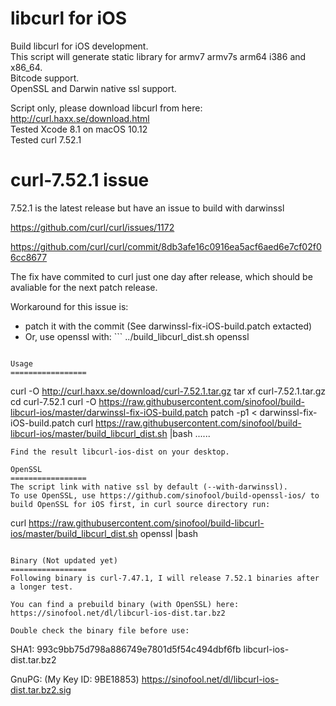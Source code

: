 libcurl for iOS
=================
Build libcurl for iOS development.  
This script will generate static library for armv7 armv7s arm64 i386 and x86_64.  
Bitcode support.  
OpenSSL and Darwin native ssl support.  
  
Script only, please download libcurl from here: http://curl.haxx.se/download.html  
Tested Xcode 8.1 on macOS 10.12  
Tested curl 7.52.1

curl-7.52.1 issue
=================
7.52.1 is the latest release but have an issue to build with darwinssl

https://github.com/curl/curl/issues/1172

https://github.com/curl/curl/commit/8db3afe16c0916ea5acf6aed6e7cf02f06cc8677

The fix have commited to curl just one day after release, which should be avaliable for the next patch release.

Workaround for this issue is:
- patch it with the commit (See darwinssl-fix-iOS-build.patch extacted)
- Or, use openssl with: ```
../build_libcurl_dist.sh openssl
```

Usage
=================
```
curl -O http://curl.haxx.se/download/curl-7.52.1.tar.gz
tar xf curl-7.52.1.tar.gz
cd curl-7.52.1
curl -O https://raw.githubusercontent.com/sinofool/build-libcurl-ios/master/darwinssl-fix-iOS-build.patch
patch -p1 < darwinssl-fix-iOS-build.patch
curl https://raw.githubusercontent.com/sinofool/build-libcurl-ios/master/build_libcurl_dist.sh |bash
......
```
Find the result libcurl-ios-dist on your desktop.

OpenSSL
=================
The script link with native ssl by default (--with-darwinssl).  
To use OpenSSL, use https://github.com/sinofool/build-openssl-ios/ to build OpenSSL for iOS first, in curl source directory run:
```
curl https://raw.githubusercontent.com/sinofool/build-libcurl-ios/master/build_libcurl_dist.sh openssl |bash
```

Binary (Not updated yet)
=================
Following binary is curl-7.47.1, I will release 7.52.1 binaries after a longer test.

You can find a prebuild binary (with OpenSSL) here: https://sinofool.net/dl/libcurl-ios-dist.tar.bz2

Double check the binary file before use:
```
SHA1:
993c9bb75d798a886749e7801d5f54c494dbf6fb  libcurl-ios-dist.tar.bz2

GnuPG: (My Key ID: 9BE18853)
https://sinofool.net/dl/libcurl-ios-dist.tar.bz2.sig
```
